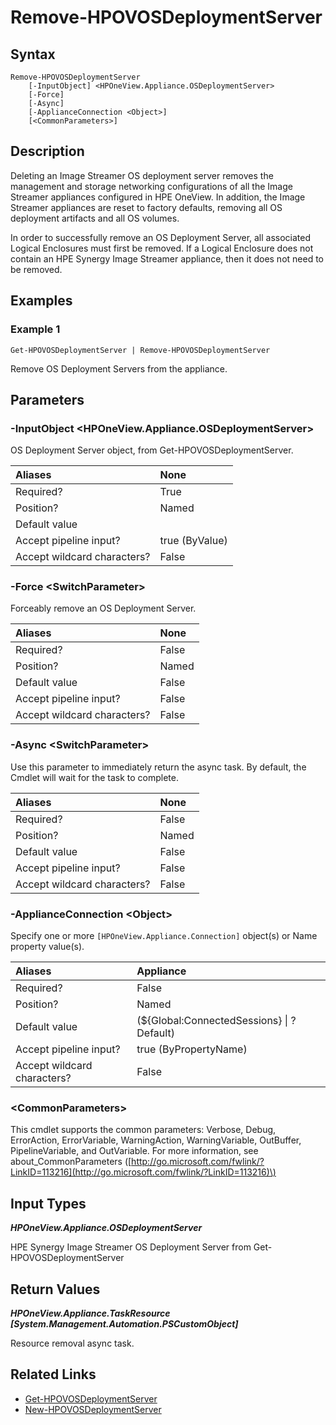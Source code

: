 ﻿---
description: Remove an HPE Synergy Image Streamer OS Deployment server.
---

# Remove-HPOVOSDeploymentServer

## Syntax

```text
Remove-HPOVOSDeploymentServer
    [-InputObject] <HPOneView.Appliance.OSDeploymentServer>
    [-Force]
    [-Async]
    [-ApplianceConnection <Object>]
    [<CommonParameters>]
```

## Description

Deleting an Image Streamer OS deployment server removes the management and storage networking configurations of all the Image Streamer appliances configured in HPE OneView. In addition, the Image Streamer appliances are reset to factory defaults, removing all OS deployment artifacts and all OS volumes.

In order to successfully remove an OS Deployment Server, all associated Logical Enclosures must first be removed.  If a Logical Enclosure does not contain an HPE Synergy Image Streamer appliance, then it does not need to be removed.

## Examples

###  Example 1 

```text
Get-HPOVOSDeploymentServer | Remove-HPOVOSDeploymentServer
```

Remove OS Deployment Servers from the appliance.

## Parameters

### -InputObject &lt;HPOneView.Appliance.OSDeploymentServer&gt;

OS Deployment Server object, from Get-HPOVOSDeploymentServer.

| Aliases | None |
| :--- | :--- |
| Required? | True |
| Position? | Named |
| Default value |  |
| Accept pipeline input? | true (ByValue) |
| Accept wildcard characters? | False |

### -Force &lt;SwitchParameter&gt;

Forceably remove an OS Deployment Server.

| Aliases | None |
| :--- | :--- |
| Required? | False |
| Position? | Named |
| Default value | False |
| Accept pipeline input? | False |
| Accept wildcard characters? | False |

### -Async &lt;SwitchParameter&gt;

Use this parameter to immediately return the async task.  By default, the Cmdlet will wait for the task to complete.

| Aliases | None |
| :--- | :--- |
| Required? | False |
| Position? | Named |
| Default value | False |
| Accept pipeline input? | False |
| Accept wildcard characters? | False |

### -ApplianceConnection &lt;Object&gt;

Specify one or more `[HPOneView.Appliance.Connection]` object(s) or Name property value(s).

| Aliases | Appliance |
| :--- | :--- |
| Required? | False |
| Position? | Named |
| Default value | (${Global:ConnectedSessions} &vert; ? Default) |
| Accept pipeline input? | true (ByPropertyName) |
| Accept wildcard characters? | False |

### &lt;CommonParameters&gt;

This cmdlet supports the common parameters: Verbose, Debug, ErrorAction, ErrorVariable, WarningAction, WarningVariable, OutBuffer, PipelineVariable, and OutVariable. For more information, see about\_CommonParameters \([http://go.microsoft.com/fwlink/?LinkID=113216](http://go.microsoft.com/fwlink/?LinkID=113216)\)

## Input Types

_**HPOneView.Appliance.OSDeploymentServer**_

HPE Synergy Image Streamer OS Deployment Server from Get-HPOVOSDeploymentServer

## Return Values

_**HPOneView.Appliance.TaskResource [System.Management.Automation.PSCustomObject]**_

Resource removal async task.

## Related Links

* [Get-HPOVOSDeploymentServer](get-hpovosdeploymentserver.md)
* [New-HPOVOSDeploymentServer](new-hpovosdeploymentserver.md)
